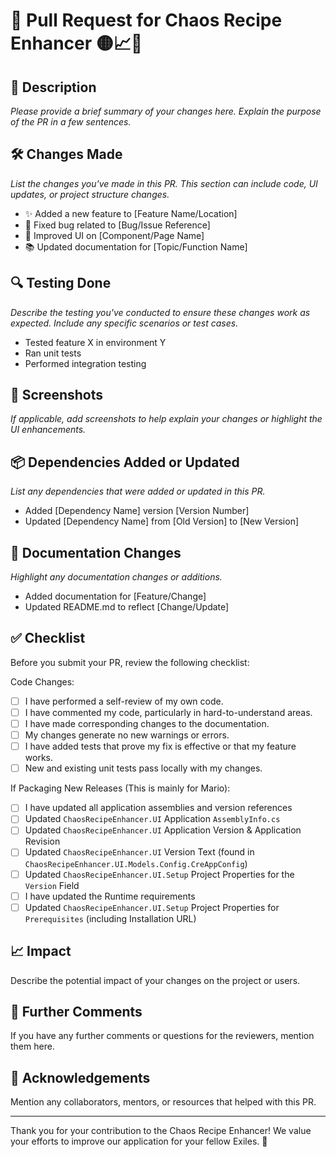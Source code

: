 # 🚀 Pull Request for Chaos Recipe Enhancer 🟡📈🤠

## 📝 Description

_Please provide a brief summary of your changes here. Explain the purpose of the PR in a few sentences._

## 🛠️ Changes Made

_List the changes you've made in this PR. This section can include code, UI updates, or project structure changes._

- ✨ Added a new feature to [Feature Name/Location]
- 🐛 Fixed bug related to [Bug/Issue Reference]
- 🎨 Improved UI on [Component/Page Name]
- 📚 Updated documentation for [Topic/Function Name]

## 🔍 Testing Done

_Describe the testing you've conducted to ensure these changes work as expected. Include any specific scenarios or test cases._

- Tested feature X in environment Y
- Ran unit tests
- Performed integration testing

## 📸 Screenshots

_If applicable, add screenshots to help explain your changes or highlight the UI enhancements._

## 📦 Dependencies Added or Updated

_List any dependencies that were added or updated in this PR._

- Added [Dependency Name] version [Version Number]
- Updated [Dependency Name] from [Old Version] to [New Version]

## 📖 Documentation Changes

_Highlight any documentation changes or additions._

- Added documentation for [Feature/Change]
- Updated README.md to reflect [Change/Update]

## ✅ Checklist

Before you submit your PR, review the following checklist:

Code Changes:

- [ ] I have performed a self-review of my own code.
- [ ] I have commented my code, particularly in hard-to-understand areas.
- [ ] I have made corresponding changes to the documentation.
- [ ] My changes generate no new warnings or errors.
- [ ] I have added tests that prove my fix is effective or that my feature works.
- [ ] New and existing unit tests pass locally with my changes.

If Packaging New Releases (This is mainly for Mario):

- [ ] I have updated all application assemblies and version references
- [ ] Updated `ChaosRecipeEnhancer.UI` Application `AssemblyInfo.cs`
- [ ] Updated `ChaosRecipeEnhancer.UI` Application Version & Application Revision
- [ ] Updated `ChaosRecipeEnhancer.UI` Version Text (found in `ChaosRecipeEnhancer.UI.Models.Config.CreAppConfig`)
- [ ] Updated `ChaosRecipeEnhancer.UI.Setup` Project Properties for the `Version` Field
- [ ] I have updated the Runtime requirements
- [ ] Updated `ChaosRecipeEnhancer.UI.Setup` Project Properties for `Prerequisites` (including Installation URL)

## 📈 Impact

Describe the potential impact of your changes on the project or users.

## 💬 Further Comments

If you have any further comments or questions for the reviewers, mention them here.

## 🙏 Acknowledgements

Mention any collaborators, mentors, or resources that helped with this PR.

---

Thank you for your contribution to the Chaos Recipe Enhancer! We value your efforts to improve our application for your fellow Exiles. 🌟
